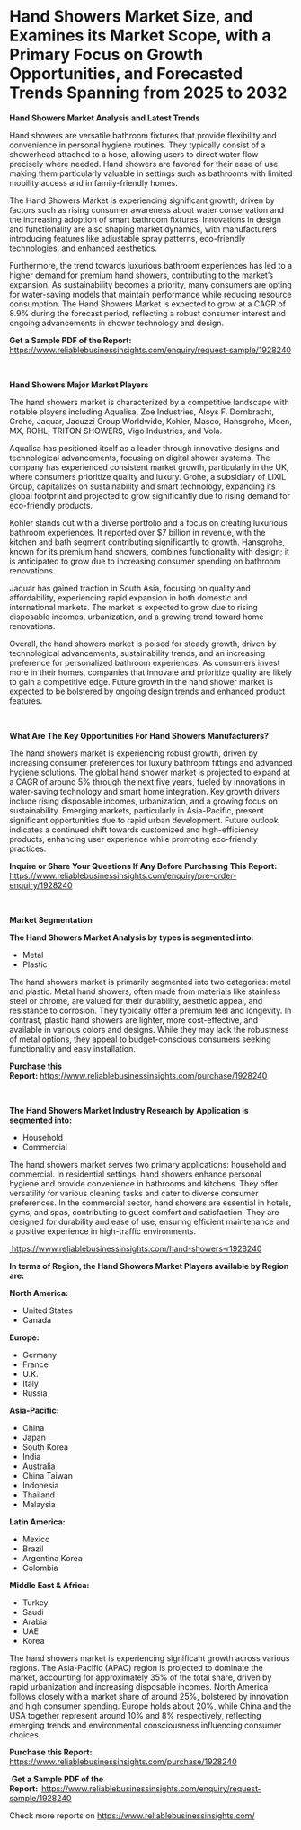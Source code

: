 <p><h1>Hand Showers Market Size, and Examines its Market Scope, with a Primary Focus on Growth Opportunities, and Forecasted Trends Spanning from 2025 to 2032</h1></p><p><strong>Hand Showers Market Analysis and Latest Trends</strong></p>
<p><p>Hand showers are versatile bathroom fixtures that provide flexibility and convenience in personal hygiene routines. They typically consist of a showerhead attached to a hose, allowing users to direct water flow precisely where needed. Hand showers are favored for their ease of use, making them particularly valuable in settings such as bathrooms with limited mobility access and in family-friendly homes.</p><p>The Hand Showers Market is experiencing significant growth, driven by factors such as rising consumer awareness about water conservation and the increasing adoption of smart bathroom fixtures. Innovations in design and functionality are also shaping market dynamics, with manufacturers introducing features like adjustable spray patterns, eco-friendly technologies, and enhanced aesthetics. </p><p>Furthermore, the trend towards luxurious bathroom experiences has led to a higher demand for premium hand showers, contributing to the market’s expansion. As sustainability becomes a priority, many consumers are opting for water-saving models that maintain performance while reducing resource consumption. The Hand Showers Market is expected to grow at a CAGR of 8.9% during the forecast period, reflecting a robust consumer interest and ongoing advancements in shower technology and design.</p></p>
<p><strong>Get a Sample PDF of the Report:&nbsp;</strong> <a href="https://www.reliablebusinessinsights.com/enquiry/request-sample/1928240?utm_campaign=3134&utm_medium=2&utm_source=Github&utm_content=ia&utm_term=11042025&utm_id=hand-showers">https://www.reliablebusinessinsights.com/enquiry/request-sample/1928240</a></p>
<p>&nbsp;</p>
<p><strong>Hand Showers Major Market Players</strong></p>
<p><p>The hand showers market is characterized by a competitive landscape with notable players including Aqualisa, Zoe Industries, Aloys F. Dornbracht, Grohe, Jaquar, Jacuzzi Group Worldwide, Kohler, Masco, Hansgrohe, Moen, MX, ROHL, TRITON SHOWERS, Vigo Industries, and Vola. </p><p>Aqualisa has positioned itself as a leader through innovative designs and technological advancements, focusing on digital shower systems. The company has experienced consistent market growth, particularly in the UK, where consumers prioritize quality and luxury. Grohe, a subsidiary of LIXIL Group, capitalizes on sustainability and smart technology, expanding its global footprint and projected to grow significantly due to rising demand for eco-friendly products.</p><p>Kohler stands out with a diverse portfolio and a focus on creating luxurious bathroom experiences. It reported over $7 billion in revenue, with the kitchen and bath segment contributing significantly to growth. Hansgrohe, known for its premium hand showers, combines functionality with design; it is anticipated to grow due to increasing consumer spending on bathroom renovations.</p><p>Jaquar has gained traction in South Asia, focusing on quality and affordability, experiencing rapid expansion in both domestic and international markets. The market is expected to grow due to rising disposable incomes, urbanization, and a growing trend toward home renovations. </p><p>Overall, the hand showers market is poised for steady growth, driven by technological advancements, sustainability trends, and an increasing preference for personalized bathroom experiences. As consumers invest more in their homes, companies that innovate and prioritize quality are likely to gain a competitive edge. Future growth in the hand shower market is expected to be bolstered by ongoing design trends and enhanced product features.</p></p>
<p>&nbsp;</p>
<p><strong>What Are The Key Opportunities For Hand Showers Manufacturers?</strong></p>
<p><p>The hand showers market is experiencing robust growth, driven by increasing consumer preferences for luxury bathroom fittings and advanced hygiene solutions. The global hand shower market is projected to expand at a CAGR of around 5% through the next five years, fueled by innovations in water-saving technology and smart home integration. Key growth drivers include rising disposable incomes, urbanization, and a growing focus on sustainability. Emerging markets, particularly in Asia-Pacific, present significant opportunities due to rapid urban development. Future outlook indicates a continued shift towards customized and high-efficiency products, enhancing user experience while promoting eco-friendly practices.</p></p>
<p><strong>Inquire or Share Your Questions If Any Before Purchasing This Report:</strong> <a href="https://www.reliablebusinessinsights.com/enquiry/pre-order-enquiry/1928240?utm_campaign=3134&utm_medium=2&utm_source=Github&utm_content=ia&utm_term=11042025&utm_id=hand-showers">https://www.reliablebusinessinsights.com/enquiry/pre-order-enquiry/1928240</a></p>
<p>&nbsp;</p>
<p><strong>Market Segmentation</strong></p>
<p><strong>The Hand Showers Market Analysis by types is segmented into:</strong></p>
<p><ul><li>Metal</li><li>Plastic</li></ul></p>
<p><p>The hand showers market is primarily segmented into two categories: metal and plastic. Metal hand showers, often made from materials like stainless steel or chrome, are valued for their durability, aesthetic appeal, and resistance to corrosion. They typically offer a premium feel and longevity. In contrast, plastic hand showers are lighter, more cost-effective, and available in various colors and designs. While they may lack the robustness of metal options, they appeal to budget-conscious consumers seeking functionality and easy installation.</p></p>
<p><strong>Purchase this Report:&nbsp;</strong><a href="https://www.reliablebusinessinsights.com/purchase/1928240?utm_campaign=3134&utm_medium=2&utm_source=Github&utm_content=ia&utm_term=11042025&utm_id=hand-showers">https://www.reliablebusinessinsights.com/purchase/1928240</a></p>
<p>&nbsp;</p>
<p><strong>The Hand Showers Market Industry Research by Application is segmented into:</strong></p>
<p><ul><li>Household</li><li>Commercial</li></ul></p>
<p><p>The hand showers market serves two primary applications: household and commercial. In residential settings, hand showers enhance personal hygiene and provide convenience in bathrooms and kitchens. They offer versatility for various cleaning tasks and cater to diverse consumer preferences. In the commercial sector, hand showers are essential in hotels, gyms, and spas, contributing to guest comfort and satisfaction. They are designed for durability and ease of use, ensuring efficient maintenance and a positive experience in high-traffic environments.</p></p>
<p><a href="https://www.reliablebusinessinsights.com/hand-showers-r1928240?utm_campaign=3134&utm_medium=2&utm_source=Github&utm_content=ia&utm_term=11042025&utm_id=hand-showers">&nbsp;https://www.reliablebusinessinsights.com/hand-showers-r1928240</a></p>
<p><strong>In terms of Region, the Hand Showers Market Players available by Region are:</strong></p>
<p>
    <p> <strong> North America: </strong>
        <ul>
            <li>United States</li>
            <li>Canada</li>
        </ul>
        </p> 
    <p> <strong> Europe: </strong>
        <ul>
            <li>Germany</li>
            <li>France</li>
            <li>U.K.</li>
            <li>Italy</li>
            <li>Russia</li>
        </ul>
        </p> 
    <p> <strong> Asia-Pacific: </strong>
        <ul>
            <li>China</li>
            <li>Japan</li>
            <li>South Korea</li>
            <li>India</li>
            <li>Australia</li>
            <li>China Taiwan</li>
            <li>Indonesia</li>
            <li>Thailand</li>
            <li>Malaysia</li>
        </ul>
        </p> 
    <p> <strong> Latin America: </strong>
        <ul>
            <li>Mexico</li>
            <li>Brazil</li>
            <li>Argentina Korea</li>
            <li>Colombia</li>
        </ul>
        </p> 
    <p> <strong> Middle East & Africa: </strong>
        <ul>
            <li>Turkey</li>
            <li>Saudi</li>
            <li>Arabia</li>
            <li>UAE</li>
            <li>Korea</li>
        </ul>
    </p>
    </p>
<p><p>The hand showers market is experiencing significant growth across various regions. The Asia-Pacific (APAC) region is projected to dominate the market, accounting for approximately 35% of the total share, driven by rapid urbanization and increasing disposable incomes. North America follows closely with a market share of around 25%, bolstered by innovation and high consumer spending. Europe holds about 20%, while China and the USA together represent around 10% and 8% respectively, reflecting emerging trends and environmental consciousness influencing consumer choices.</p></p>
<p><strong>Purchase this Report: </strong><a href="https://www.reliablebusinessinsights.com/purchase/1928240?utm_campaign=3134&utm_medium=2&utm_source=Github&utm_content=ia&utm_term=11042025&utm_id=hand-showers">https://www.reliablebusinessinsights.com/purchase/1928240</a></p>
<p>&nbsp;<strong>Get a Sample PDF of the Report:&nbsp;&nbsp;</strong><a href="https://www.reliablebusinessinsights.com/enquiry/request-sample/1928240?utm_campaign=3134&utm_medium=2&utm_source=Github&utm_content=ia&utm_term=11042025&utm_id=hand-showers">https://www.reliablebusinessinsights.com/enquiry/request-sample/1928240</a></p>
<p><strong></strong></p>
<p>Check more reports on <a href="https://www.reliablebusinessinsights.com/?utm_campaign=3134&utm_medium=2&utm_source=Github&utm_content=ia&utm_term=11042025&utm_id=hand-showers">https://www.reliablebusinessinsights.com/</a></p>